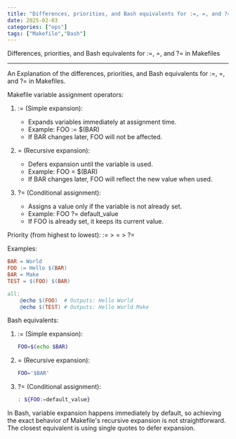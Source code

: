 ```yaml
---
title: "Differences, priorities, and Bash equivalents for :=, =, and ?= in Makefiles"
date: 2025-02-03
categories: ["ops"]
tags: ["Makefile","Bash"]
---
```



Differences, priorities, and Bash equivalents for :=, =, and ?= in Makefiles

---
An Explanation of the differences, priorities, and Bash equivalents for :=, =, and ?= in Makefiles.

Makefile variable assignment operators:

1. := (Simple expansion):
   - Expands variables immediately at assignment time.
   - Example: FOO := $(BAR)
   - If BAR changes later, FOO will not be affected.

2. = (Recursive expansion):
   - Defers expansion until the variable is used.
   - Example: FOO = $(BAR)
   - If BAR changes later, FOO will reflect the new value when used.

3. ?= (Conditional assignment):
   - Assigns a value only if the variable is not already set.
   - Example: FOO ?= default_value
   - If FOO is already set, it keeps its current value.

Priority (from highest to lowest): := > = > ?=

Examples:

```makefile
BAR = World
FOO := Hello $(BAR)
BAR = Make
TEST = $(FOO) $(BAR)

all:
    @echo $(FOO)  # Outputs: Hello World
    @echo $(TEST) # Outputs: Hello World Make
```

Bash equivalents:

1. := (Simple expansion):
   ```bash
   FOO=$(echo $BAR)
   ```

2. = (Recursive expansion):
   ```bash
   FOO='$BAR'
   ```

3. ?= (Conditional assignment):
   ```bash
   : ${FOO:=default_value}
   ```

In Bash, variable expansion happens immediately by default, so achieving the exact behavior of Makefile's recursive expansion is not straightforward. The closest equivalent is using single quotes to defer expansion.
